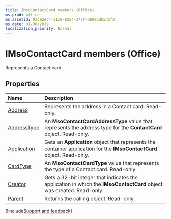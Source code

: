 ```yaml
---
title: IMsoContactCard members (Office)
ms.prod: office
ms.assetid: 03c92ec4-11c8-8354-377f-d60ebdb5d2f3
ms.date: 01/30/2019
localization_priority: Normal
---
```



# IMsoContactCard members (Office)

Represents a Contact card.


## Properties

|Name|Description|
|:-----|:-----|
|[Address](../../Office.IMsoContactCard.Address.md)|Represents the address in a Contact card. Read-only.|
|[AddressType](../../Office.IMsoContactCard.AddressType.md)|An **MsoContactCardAddressType** value that represents the address type for the **ContactCard** object. Read-only.|
|[Application](../../Office.IMsoContactCard.Application.md)|Gets an **Application** object that represents the container application for the **IMsoContactCard** object. Read-only.|
|[CardType](../../Office.IMsoContactCard.CardType.md)|An **MsoContactCardType** value that represents the type of a Contact card. Read-only.|
|[Creator](../../Office.IMsoContactCard.Creator.md)|Gets a 32-bit integer that indicates the application in which the **IMsoContactCard** object was created. Read-only.|
|[Parent](../../Office.IMsoContactCard.Parent.md)|Returns the calling object. Read-only.|

[!include[Support and feedback](~/includes/feedback-boilerplate.md)]
